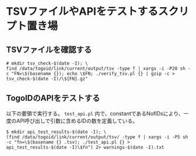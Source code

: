 # TSVファイルやAPIをテストするスクリプト置き場

## TSVファイルを確認する

```
# mkdir tsv_check-$(date -I); \
find /data/togoid/link/current/output/tsv -type f | xargs -i -P20 sh -c "FN=\$(basename {}); echo \$FN; ./verify_tsv.pl {} | gzip -c > tsv_check-$(date -I)/\${FN}.gz"
```

## TogoIDのAPIをテストする

以下の要領で実行する。
`test_api.pl` 内で、constantであるNofIDsにより、一度のAPI呼び出しで引数に含めるIDの数を定義している。
```
$ mkdir api_test_results-$(date -I); \
(find /data/togoid/link/current/output/tsv/ -type f | xargs -i -P5 sh -c "fn=\$(basename {} .tsv); ./test_api.pl {} > api_test_results-$(date -I)\$fn") 2> warnings-$(date -I).txt
```
